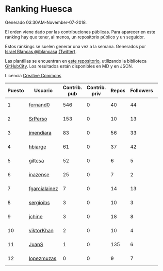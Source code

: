 # Ranking Huesca

Generado 03:30AM-November-07-2018.

El orden viene dado por las contribuciones públicas. Para aparecer en este ránking hay que tener, al menos, un repositorio público y un seguidor.

Estos ránkings se suelen generar una vez a la semana. Generados por [Israel Blancas @iblancasa](https://github.com/iblancasa/) [(Twitter)](https://twitter.com/iblancasa).

Las plantillas se encuentran en [este repositorio](https://github.com/iblancasa/GH-Spanish-Ranking), utilizando la biblioteca [GitHubCity](https://github.com/iblancasa/GitHubCity). Los resultados están disponibles en MD y en JSON.

Licencia [Creative Commons](https://creativecommons.org/licenses/by/4.0/).

| Puesto   |  Usuario  | Contrib. pub | Contrib. priv |Repos| Followers | Desde |  Avatar  |
|----------|-----------|--------------|---------------|-----|-----------|-------|----------|
|1|[fernand0](https://github.com/fernand0)|546|0|40|44|2008-03-06|![fernand0]()|
|2|[SrPerso](https://github.com/SrPerso)|153|0|10|13|2016-02-09|![SrPerso]()|
|3|[jmendiara](https://github.com/jmendiara)|83|0|56|33|2011-06-15|![jmendiara]()|
|4|[hbiarge](https://github.com/hbiarge)|61|0|37|42|2010-11-08|![hbiarge]()|
|5|[giltesa](https://github.com/giltesa)|52|0|6|5|2014-08-26|![giltesa]()|
|6|[inazense](https://github.com/inazense)|25|0|7|2|2016-08-16|![inazense]()|
|7|[fgarcialainez](https://github.com/fgarcialainez)|7|0|14|13|2012-05-19|![fgarcialainez]()|
|8|[sergioibs](https://github.com/sergioibs)|3|0|10|3|2013-09-26|![sergioibs]()|
|9|[jchine](https://github.com/jchine)|3|0|18|8|2012-05-03|![jchine]()|
|10|[viktorKhan](https://github.com/viktorKhan)|2|0|10|4|2013-06-13|![viktorKhan]()|
|11|[JuanS](https://github.com/JuanS)|1|0|135|6|2012-08-16|![JuanS]()|
|12|[lopezmuzas](https://github.com/lopezmuzas)|0|0|9|7|2012-02-01|![lopezmuzas]()|
